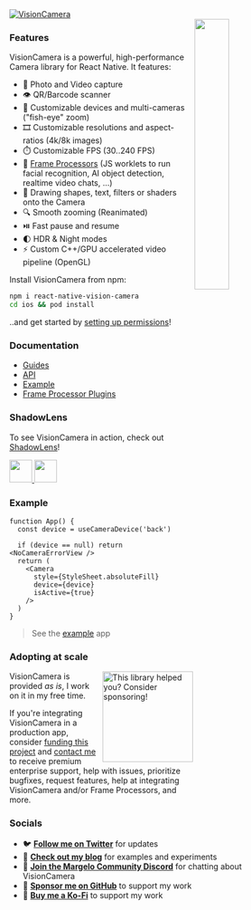 <a href="https://margelo.com">
  <picture>
    <source media="(prefers-color-scheme: dark)" srcset="./docs/static/img/banner-dark.png" />
    <source media="(prefers-color-scheme: light)" srcset="./docs/static/img/banner-light.png" />
    <img alt="VisionCamera" src="./docs/static/img/banner-light.png" />
  </picture>
</a>

<br />

<div>
  <img align="right" width="35%" src="docs/static/img/example.png">
</div>

### Features

VisionCamera is a powerful, high-performance Camera library for React Native. It features:

* 📸 Photo and Video capture
* 👁️ QR/Barcode scanner
* 📱 Customizable devices and multi-cameras ("fish-eye" zoom)
* 🎞️ Customizable resolutions and aspect-ratios (4k/8k images)
* ⏱️ Customizable FPS (30..240 FPS)
* 🧩 [Frame Processors](https://react-native-vision-camera.com/docs/guides/frame-processors) (JS worklets to run facial recognition, AI object detection, realtime video chats, ...)
* 🎨 Drawing shapes, text, filters or shaders onto the Camera
* 🔍 Smooth zooming (Reanimated)
* ⏯️ Fast pause and resume
* 🌓 HDR & Night modes
* ⚡ Custom C++/GPU accelerated video pipeline (OpenGL)

Install VisionCamera from npm:

```sh
npm i react-native-vision-camera
cd ios && pod install
```

..and get started by [setting up permissions](https://react-native-vision-camera.com/docs/guides)!

### Documentation

* [Guides](https://react-native-vision-camera.com/docs/guides)
* [API](https://react-native-vision-camera.com/docs/api)
* [Example](./example/)
* [Frame Processor Plugins](https://react-native-vision-camera.com/docs/guides/frame-processor-plugins-community)

### ShadowLens

To see VisionCamera in action, check out [ShadowLens](https://mrousavy.com/projects/shadowlens)!

<div>
  <a href="https://apps.apple.com/app/shadowlens/id6471849004">
    <img height="40" src="docs/static/img/appstore.svg" />
  </a>
  <a href="https://play.google.com/store/apps/details?id=com.mrousavy.shadowlens">
    <img height="40" src="docs/static/img/googleplay.svg" />
  </a>
</div>

### Example

```tsx
function App() {
  const device = useCameraDevice('back')

  if (device == null) return <NoCameraErrorView />
  return (
    <Camera
      style={StyleSheet.absoluteFill}
      device={device}
      isActive={true}
    />
  )
}
```

> See the [example](./example/) app

### Adopting at scale

<a href="https://github.com/sponsors/mrousavy">
  <img align="right" width="160" alt="This library helped you? Consider sponsoring!" src=".github/funding-octocat.svg">
</a>

VisionCamera is provided _as is_, I work on it in my free time.

If you're integrating VisionCamera in a production app, consider [funding this project](https://github.com/sponsors/mrousavy) and <a href="mailto:me@mrousavy.com?subject=Adopting VisionCamera at scale">contact me</a> to receive premium enterprise support, help with issues, prioritize bugfixes, request features, help at integrating VisionCamera and/or Frame Processors, and more.

### Socials

* 🐦 [**Follow me on Twitter**](https://twitter.com/mrousavy) for updates
* 📝 [**Check out my blog**](https://mrousavy.com/blog) for examples and experiments
* 💬 [**Join the Margelo Community Discord**](https://margelo.com/discord) for chatting about VisionCamera
* 💖 [**Sponsor me on GitHub**](https://github.com/sponsors/mrousavy) to support my work
* 🍪 [**Buy me a Ko-Fi**](https://ko-fi.com/mrousavy) to support my work
